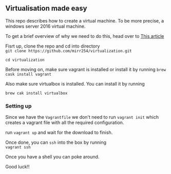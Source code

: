 ## Virtualisation made easy

This repo describes how to create a virtual machine. To be more precise, a windows server 2016 virtual machine.

To get a brief overview of why we need to do this, head over to [ This article](https://www.m.com)

Fisrt up, clone the repo and cd into directory  
`git clone https://github.com/mirr254/virtualization.git` 

`cd virtualization`

Before moving on, make sure vagrant is installed or install it by running 
`brew cask install vagrant`

Also make sure virtualbox is installed. You can install it by running

`brew cak install virtualbox`

### Setting up

Since we have the `Vagrantfile` we don't need to run `vagrant init` which creates a vagrant file with all the required configuration.

run `vagrant up` and wait for the download to finish.

Once done, you can `ssh` into the box by running  
`vagrant ssh`

Once you have a shell you can poke around. 

Good luck!!


